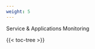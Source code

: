 ```yaml
---
weight: 5
---
```


Service & Applications Monitoring

<!-- spellchecker-disable -->

{{< toc-tree >}}

<!-- spellchecker-enable -->
